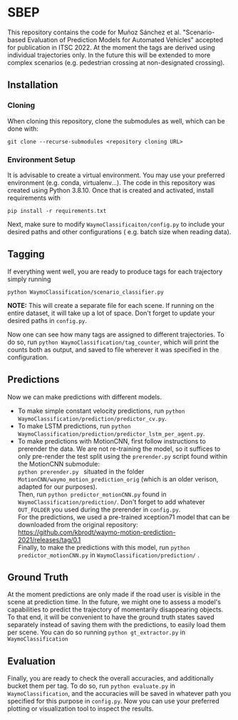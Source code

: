 # SBEP

This repository contains the code for Muñoz Sánchez et al. "Scenario-based Evaluation of Prediction Models for
Automated Vehicles" accepted for publication in ITSC 2022. At the moment the tags are derived using individual trajectories only. In the future this will be extended to more complex scenarios (e.g. pedestrian crossing at non-designated crossing).

## Installation ##

### Cloning ###

When cloning this repository, clone the submodules as well, which can be done with:

```
git clone --recurse-submodules <repository cloning URL>
```

### Environment Setup ###

It is advisable to create a virtual environment. You may use your preferred environment (e.g. conda, virtualenv...). The
code in this repository was created using Python 3.8.10. Once that is created and activated, install requirements with

```
pip install -r requirements.txt
```

Next, make sure to modify ```WaymoClassificaiton/config.py``` to include your desired paths and other configurations (
e.g. batch size when reading data).

## Tagging ##

If everything went well, you are ready to produce tags for each trajectory simply running

```
python WaymoClassification/scenario_classifier.py
```

**NOTE:** This will create a separate file for each scene. If running on the entire dataset, it will take up a lot of
space.
Don't forget to update your desired paths in ```config.py```.

Now one can see how many tags are assigned to different trajectories. To do so, run
```python WaymoClassification/tag_counter```, which will print the counts both as output, and saved to file wherever it
was specified in the configuration.

## Predictions ##

Now we can make predictions with different models.

- To make simple constant velocity predictions, run ```python WaymoClassification/prediction/predictor_cv.py```.
- To make LSTM predictions, run ```python WaymoClassification/prediction/predictor_lstm_per_agent.py```.
- To make predictions with MotionCNN, first follow instructions to prerender the data. We are not re-training the model,
  so it suffices to only pre-render the test split using the ```prerender.py``` script found within the MotionCNN
  submodule: <br> ```python prerender.py ``` situated in the folder `MotionCNN/waymo_motion_prediction_orig` (which is an older verison, adapted for our purposes). 
<br>Then, run ```python predictor_motionCNN.py``` found in `WaymoClassification/prediction/`. Don't forget to add whatever `OUT_FOLDER` you used during the prerender in `config.py`. 
<br>For the predictions, we used a pre-trained xception71 model that can be downloaded from the original repository: https://github.com/kbrodt/waymo-motion-prediction-2021/releases/tag/0.1
<br>Finally, to make the predictions with this model, run `python predictor_motionCNN.py` in `WaymoClassification/prediction/` .

## Ground Truth ##

At the moment predictions are only made if the road user is visible in the scene at prediction time. In the future, we
might one to assess a model's capabilities to predict the trajectory of momentarily disappearing objects. To that end,
it will be convenient to have the ground truth states saved separately instead of saving them with the predictions, to
easily load them per scene. You can do so running 
```python gt_extractor.py``` in `WaymoClassification`

## Evaluation ##
Finally, you are ready to check the overall accuracies, and additionally bucket them per tag. To do so, run ```python evaluate.py``` in `WaymoClassification`, and the accuracies will be saved in whatever path you specified for this purpose in `config.py`. Now you can use your preferred plotting or visualization tool to inspect the results. 
